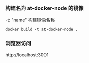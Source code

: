 ### 构建名为 at-docker-node 的镜像

-t: "name" 构建镜像名称

```
docker build -t at-docker-node .
```

### 浏览器访问

http://localhost:3001
